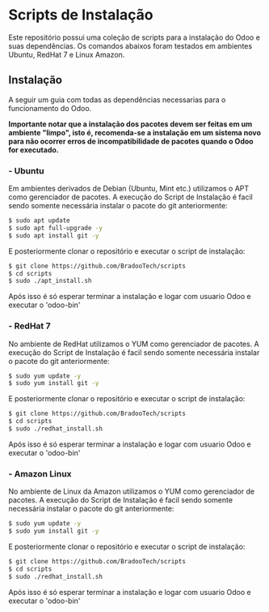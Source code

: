 # Scripts de Instalação
Este repositório possui uma coleção de scripts para a instalação do Odoo e suas dependências. Os comandos abaixos foram testados em ambientes Ubuntu, RedHat 7 e Linux Amazon.

## Instalação

A seguir um guia com todas as dependências necessarias para o funcionamento do Odoo.

**Importante notar que a instalação dos pacotes devem ser feitas em um ambiente "limpo", isto é, recomenda-se a instalação em um sistema novo para não ocorrer erros de incompatibilidade de pacotes quando o Odoo for executado.**

### - Ubuntu

Em ambientes derivados de Debian (Ubuntu, Mint etc.) utilizamos o APT como gerenciador de pacotes. A execução do Script de Instalação é facil sendo somente necessária instalar o pacote do git anteriormente:

```sh
$ sudo apt update
$ sudo apt full-upgrade -y
$ sudo apt install git -y
```
E posteriormente clonar o repositório e executar o script de instalação:
```sh
$ git clone https://github.com/BradooTech/scripts
$ cd scripts
$ sudo ./apt_install.sh
```
Após isso é só esperar terminar a instalação e logar com usuario Odoo e executar o 'odoo-bin'

### - RedHat 7

No ambiente de RedHat utilizamos o YUM como gerenciador de pacotes. A execução do Script de Instalação é facil sendo somente necessária instalar o pacote do git anteriormente:

```sh
$ sudo yum update -y
$ sudo yum install git -y
```
E posteriormente clonar o repositório e executar o script de instalação:
```sh
$ git clone https://github.com/BradooTech/scripts
$ cd scripts
$ sudo ./redhat_install.sh
```
Após isso é só esperar terminar a instalação e logar com usuario Odoo e executar o 'odoo-bin'

### - Amazon Linux

No ambiente de Linux da Amazon utilizamos o YUM como gerenciador de pacotes. A execução do Script de Instalação é facil sendo somente necessária instalar o pacote do git anteriormente:

```sh
$ sudo yum update -y
$ sudo yum install git -y
```
E posteriormente clonar o repositório e executar o script de instalação:
```sh
$ git clone https://github.com/BradooTech/scripts
$ cd scripts
$ sudo ./redhat_install.sh
```
Após isso é só esperar terminar a instalação e logar com usuario Odoo e executar o 'odoo-bin'